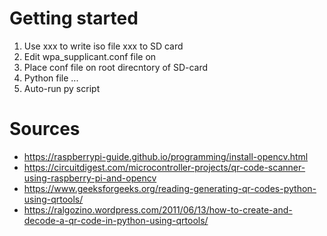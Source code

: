 # Getting started

1. Use xxx to write iso file xxx to SD card
2. Edit wpa_supplicant.conf file on 
3. Place conf file on root direcntory of SD-card
4. Python file ...
5. Auto-run py script

# Sources

- https://raspberrypi-guide.github.io/programming/install-opencv.html
- https://circuitdigest.com/microcontroller-projects/qr-code-scanner-using-raspberry-pi-and-opencv
- https://www.geeksforgeeks.org/reading-generating-qr-codes-python-using-qrtools/
- https://ralgozino.wordpress.com/2011/06/13/how-to-create-and-decode-a-qr-code-in-python-using-qrtools/